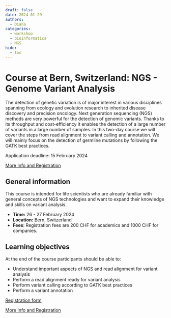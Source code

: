 ```yaml
---
draft: false
date: 2024-01-29
authors:
  - Diana
categories:
  - workshop
  - bioinformatics
  - NGS
hide:
  - toc
---
```


# Course at  Bern, Switzerland: NGS - Genome Variant Analysis

The detection of genetic variation is of major interest in various disciplines spanning from ecology and evolution research to inherited disease discovery and precision oncology. Next generation sequencing (NGS) methods are very powerful for the detection of genomic variants. Thanks to its throughput and cost-efficiency it enables the detection of a large number of variants in a large number of samples. In this two-day course we will cover the steps from read alignment to variant calling and annotation. We will mainly focus on the detection of germline mutations by following the GATK best practices. 

Application deadline: 15 February 2024

[More Info and Registration](https://www.sib.swiss/training/course/20240226_NGSGV) 

<!-- more -->
## General information 

This course is intended for life scientists who are already familiar with general concepts of NGS technologies and want to expand their knowledge and skills on variant analysis.

* __Time:__ 26 - 27 February 2024
* __Location:__ Bern, Switzerland
* __Fees__: Registration fees are 200 CHF for academics and 1000 CHF for companies.

## Learning objectives

At the end of the course participants should be able to:

* Understand important aspects of NGS and read alignment for variant analysis
* Perform a read alignment ready for variant analysis
* Perform variant calling according to GATK best practices
* Perform a variant annotation

[Registration form](https://www.sib.swiss/training/course-apply/20240226_NGSGV)

[More Info and Registration](https://www.sib.swiss/training/course/20240226_NGSGV) 